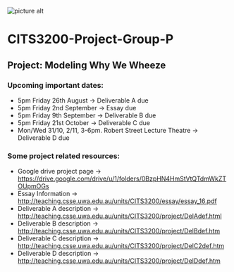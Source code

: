 ![picture alt](http://static.weboffice.uwa.edu.au/visualid/core-rebrand/img/uwacrest/uwacrest-blue.svg "Title is optional")
# CITS3200-Project-Group-P
## Project: Modeling Why We Wheeze

### Upcoming important dates:
  - 5pm Friday 26th August -> Deliverable A due
  - 5pm Friday 2nd September -> Essay due 
  - 5pm Friday 9th September -> Deliverable B due
  - 5pm Friday 21st October -> Deliverable C due
  - Mon/Wed 31/10, 2/11, 3-6pm. Robert Street Lecture Theatre -> Deliverable D due

### Some project related resources:
  - Google drive project page -> https://drive.google.com/drive/u/1/folders/0BzpHN4HmStVtQTdmWkZTOUpmOGs
  - Essay Information -> http://teaching.csse.uwa.edu.au/units/CITS3200/essay/essay_16.pdf
  - Deliverable A description -> http://teaching.csse.uwa.edu.au/units/CITS3200/project/DelAdef.html
  - Deliverable B description -> http://teaching.csse.uwa.edu.au/units/CITS3200/project/DelBdef.htm
  - Deliverable C description -> http://teaching.csse.uwa.edu.au/units/CITS3200/project/DelC2def.htm
  - Deliverable D description -> http://teaching.csse.uwa.edu.au/units/CITS3200/project/DelDdef.htm
